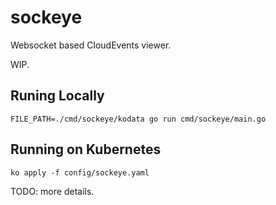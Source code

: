# sockeye

Websocket based CloudEvents viewer.

WIP.

## Runing Locally

```shell
FILE_PATH=./cmd/sockeye/kodata go run cmd/sockeye/main.go
```

## Running on Kubernetes

```shell
ko apply -f config/sockeye.yaml
```

TODO: more details.
